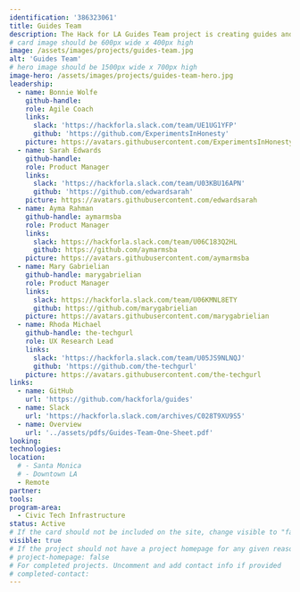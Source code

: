 ```yaml
---
identification: '386323061'
title: Guides Team
description: The Hack for LA Guides Team project is creating guides and templates from the effective practices that HfLA has developed and iterated from our projects. HfLA Guides aim to share replicable processes and practices from Engineering, UI/UX, Product Management, Data Science, Marketing Fundraising, DevOps, Admin, and Professional Development. The project seeks to further grow HfLA’s peer learning and iterative culture, and ultimately improve outcomes for the entire civic tech ecosystem.
# card image should be 600px wide x 400px high
image: /assets/images/projects/guides-team.jpg
alt: 'Guides Team'
# hero image should be 1500px wide x 700px high
image-hero: /assets/images/projects/guides-team-hero.jpg
leadership:
  - name: Bonnie Wolfe
    github-handle:
    role: Agile Coach
    links:
      slack: 'https://hackforla.slack.com/team/UE1UG1YFP'
      github: 'https://github.com/ExperimentsInHonesty'
    picture: https://avatars.githubusercontent.com/ExperimentsInHonesty
  - name: Sarah Edwards
    github-handle:
    role: Product Manager
    links:
      slack: 'https://hackforla.slack.com/team/U03KBU16APN'
      github: 'https://github.com/edwardsarah'
    picture: https://avatars.githubusercontent.com/edwardsarah
  - name: Ayma Rahman
    github-handle: aymarmsba
    role: Product Manager
    links:
      slack: https://hackforla.slack.com/team/U06C183Q2HL
      github: https://github.com/aymarmsba
    picture: https://avatars.githubusercontent.com/aymarmsba
  - name: Mary Gabrielian
    github-handle: marygabrielian
    role: Product Manager
    links:
      slack: https://hackforla.slack.com/team/U06KMNL8ETY
      github: https://github.com/marygabrielian
    picture: https://avatars.githubusercontent.com/marygabrielian
  - name: Rhoda Michael
    github-handle: the-techgurl
    role: UX Research Lead
    links:
      slack: 'https://hackforla.slack.com/team/U05JS9NLNQJ'
      github: 'https://github.com/the-techgurl'
    picture: https://avatars.githubusercontent.com/the-techgurl
links: 
  - name: GitHub
    url: 'https://github.com/hackforla/guides'
  - name: Slack
    url: 'https://hackforla.slack.com/archives/C028T9XU9S5'
  - name: Overview
    url: '../assets/pdfs/Guides-Team-One-Sheet.pdf'
looking:
technologies: 
location:
  # - Santa Monica
  # - Downtown LA
  - Remote
partner:
tools: 
program-area:
  - Civic Tech Infrastructure
status: Active
# If the card should not be included on the site, change visible to "false"
visible: true
# If the project should not have a project homepage for any given reason, add the following line (uncommented):
# project-homepage: false
# For completed projects. Uncomment and add contact info if provided
# completed-contact:
---
```


